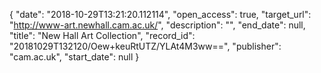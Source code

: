 {
  "date": "2018-10-29T13:21:20.112114", 
  "open_access": true, 
  "target_url": "http://www-art.newhall.cam.ac.uk/", 
  "description": "", 
  "end_date": null, 
  "title": "New Hall Art Collection", 
  "record_id": "20181029T132120/Oew+keuRtUTZ/YLAt4M3ww==", 
  "publisher": "cam.ac.uk", 
  "start_date": null
}

